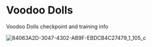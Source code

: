 # Voodoo Dolls
Voodoo Dolls checkpoint and training info

![84063A2D-3047-4302-AB9F-EBDCB4C27479_1_105_c](https://github.com/chunky-metro/voodoo-dolls/assets/128459463/494c6e14-ad41-4344-942f-51dd721b3608)

